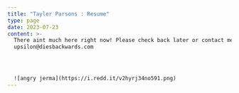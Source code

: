 ```yaml
---
title: "Tayler Parsons : Resume"
type: page
date: 2023-07-23
content: >-
  There aint much here right now! Please check back later or contact me at
  upsilon@diesbackwards.com




  ![angry jerma](https://i.redd.it/v2hyrj34no591.png)
---
```

